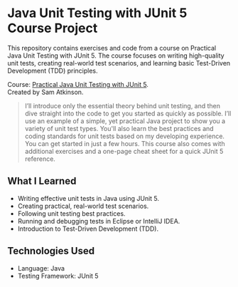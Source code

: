 # Java Unit Testing with JUnit 5 Course Project
This repository contains exercises and code from a course on Practical Java Unit Testing with JUnit 5. The course focuses on writing high-quality unit tests, creating real-world test scenarios, and learning basic Test-Driven Development (TDD) principles.

Course: [Practical Java Unit Testing with JUnit 5](https://www.udemy.com/course/junit5-for-beginners/).  
Created by Sam Atkinson.

> I’ll introduce only the essential theory behind unit testing, and then dive straight into the code to get you started as quickly as possible. I’ll use an example of a simple, yet practical Java project to show you a variety of unit test types. You'll also learn the best practices and coding standards for unit tests based on my developing experience. You can get started in just a few hours. This course also comes with additional exercises and a one-page cheat sheet for a quick JUnit 5 reference.

## What I Learned
- Writing effective unit tests in Java using JUnit 5.
- Creating practical, real-world test scenarios.
- Following unit testing best practices.
- Running and debugging tests in Eclipse or IntelliJ IDEA.
- Introduction to Test-Driven Development (TDD).

## Technologies Used
- Language: Java
- Testing Framework: JUnit 5
